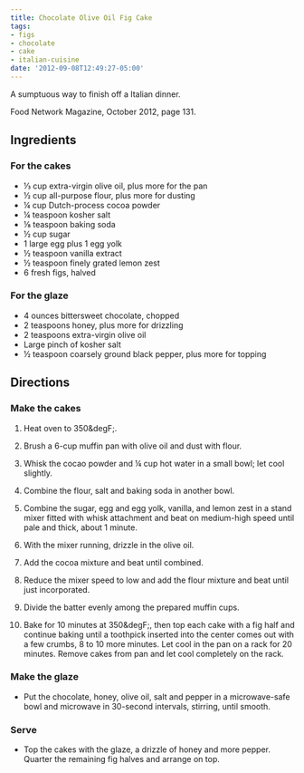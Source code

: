 ```yaml
---
title: Chocolate Olive Oil Fig Cake
tags:
- figs
- chocolate
- cake
- italian-cuisine
date: '2012-09-08T12:49:27-05:00'
---
```

A sumptuous way to finish off a Italian dinner.

Food Network Magazine, October 2012, page 131.



## Ingredients

###  For the cakes

* &frac13; cup extra-virgin olive oil, plus more for the pan
* &frac12; cup all-purpose flour, plus more for dusting
* &frac14; cup Dutch-process cocoa powder
* &frac14; teaspoon kosher salt
* &frac18; teaspoon baking soda
* &frac12; cup sugar
* 1 large egg plus 1 egg yolk
* &frac12; teaspoon vanilla extract
* &frac12; teaspoon finely grated lemon zest
* 6 fresh figs, halved

###  For the glaze

* 4 ounces bittersweet chocolate, chopped
* 2 teaspoons honey, plus more for drizzling
* 2 teaspoons extra-virgin olive oil
* Large pinch of kosher salt
* &frac12; teaspoon coarsely ground black pepper, plus more for topping


## Directions

### Make the cakes

1.  Heat oven to 350&degF;.

1.  Brush a 6-cup muffin pan with olive oil and dust with flour.

1.  Whisk the cocao powder and &frac14; cup hot water in a small bowl; let cool slightly.

1.  Combine the flour, salt and baking soda in another bowl.

1.  Combine the sugar, egg and egg yolk, vanilla, and lemon zest in a stand mixer fitted with whisk attachment and beat on medium-high speed until pale and thick, about 1 minute.

1.  With the mixer running, drizzle in the olive oil.

1.  Add the cocoa mixture and beat until combined.

1.  Reduce the mixer speed to low and add the flour mixture and beat until just incorporated.

1.  Divide the batter evenly among the prepared muffin cups.

1.  Bake for 10 minutes at 350&degF;, then top each cake with a fig half and continue baking until a toothpick inserted into the center comes out with a few crumbs, 8 to 10 more minutes. Let cool in the pan on a rack for 20 minutes. Remove cakes from pan and let cool completely on the rack.

### Make the glaze

* Put the chocolate, honey, olive oil, salt and pepper in a microwave-safe bowl and microwave in 30-second intervals, stirring, until smooth.

### Serve

* Top the cakes with the glaze, a drizzle of honey and more pepper. Quarter the remaining fig halves and arrange on top.

